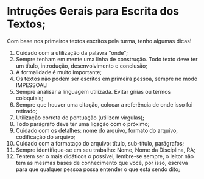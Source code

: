 # Intruções Gerais para Escrita dos Textos;

Com base nos primeiros textos escritos pela turma, tenho algumas dicas!

1. Cuidado com a utilização da palavra "onde";
2. Sempre tenham em mente uma linha de construção. Todo texto deve ter um título, introdução, desenvolvimento e conclusão;
3. A formalidade é muito importante;
4. Os textos não podem ser escritos em primeira pessoa, sempre no modo IMPESSOAL!
5. Sempre analisar a linguagem utilizada. Evitar gírias ou termos coloquiais;
6. Sempre que houver uma citação, colocar a referência de onde isso foi retirado;
7. Utilização correta de pontuação (utilizem vírgulas);
8. Todo parágrafo deve ter uma ligação com o próximo;
9. Cuidado com os detalhes: nome do arquivo, formato do arquivo, codificação do arquivo;
10. Cuidado com a formataço do arquivo: título, sub-título, parágrafos;
11. Sempre identifique-se em seu trabalho: Nome, Nome da Disciplina, RA;
12. Tentem ser o mais didáticos o possível, lembre-se sempre, o leitor não tem as mesmas bases de conhecimento que você, por isso, escreva para que qualquer pessoa possa entender o que está sendo dito;
